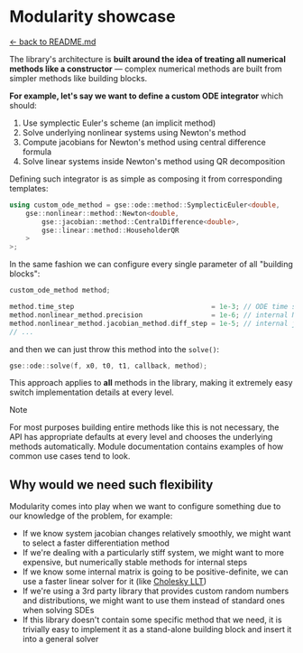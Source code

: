 # Modularity showcase

[<- back to README.md](..)

The library's architecture is **built around the idea of treating all numerical methods like a constructor** — complex numerical methods are built from simpler methods like building blocks.

**For example, let's say we want to define a custom ODE integrator** which should:

1. Use symplectic Euler's scheme (an implicit method)
2. Solve underlying nonlinear systems using Newton's method
3. Compute jacobians for Newton's method using central difference formula
4. Solve linear systems inside Newton's method using QR decomposition

Defining such integrator is as simple as composing it from corresponding templates:

```cpp
using custom_ode_method = gse::ode::method::SymplecticEuler<double,
    gse::nonlinear::method::Newton<double,
        gse::jacobian::method::CentralDifference<double>,
        gse::linear::method::HouseholderQR
    >
>;
```

In the same fashion we can configure every single parameter of all "building blocks":

```cpp
custom_ode_method method;

method.time_step                                  = 1e-3; // ODE time step
method.nonlinear_method.precision                 = 1e-6; // internal Newton's method precision
method.nonlinear_method.jacobian_method.diff_step = 1e-5; // internal jacobian numerical diff. step
// ...
```

and then we can just throw this method into the `solve()`:

```cpp
gse::ode::solve(f, x0, t0, t1, callback, method);
```

This approach applies to **all** methods in the library, making it extremely easy switch implementation details at every level.

> [!Note]
> For most purposes building entire methods like this is not necessary, the API has appropriate defaults at every level and chooses the underlying methods automatically. Module documentation contains examples of how common use cases tend to look.

## Why would we need such flexibility

Modularity comes into play when we want to configure something due to our knowledge of the problem, for example:

- If we know system jacobian changes relatively smoothly, we might want to select a faster differentiation method
- If we're dealing with a particularly stiff system, we might want to more expensive, but numerically stable methods for internal steps
- If we know some internal matrix is going to be positive-definite, we can use a faster linear solver for it (like [Cholesky LLT](https://en.wikipedia.org/wiki/Cholesky_decomposition))
- If we're using a 3rd party library that provides custom random numbers and distributions, we might want to use them instead of standard ones when solving SDEs
- If this library doesn't contain some specific method that we need, it is trivially easy to implement it as a stand-alone building block and insert it into a general solver

